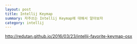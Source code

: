 ```yaml
---
layout: post
title: Intellij Keymap
summary: 자주쓰는 Intellij Keymap에 대해서 알아보자
category: intellij
---
```


<http://redutan.github.io/2016/03/23/intellij-favorite-keymap-osx>
